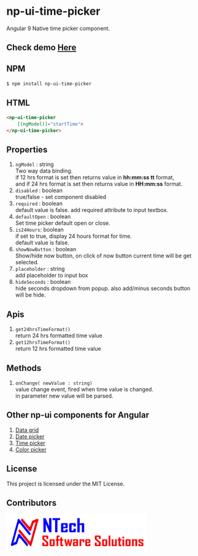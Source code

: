 # np-ui-time-picker
Angular 9 Native time picker component.

## Check demo [Here](https://stackblitz.com/edit/np-ui-time-picker9)

## NPM
`$ npm install np-ui-time-picker`

## HTML
````html
<np-ui-time-picker 
    [(ngModel)]="startTime">
</np-ui-time-picker>
````

## Properties
1.  `ngModel` : string  
    Two way data binding.  
    if 12 hrs format is set then returns value in **hh:mm:ss tt** format,  
    and if 24 hrs format is set then returns value in **HH:mm:ss** format.  
2.  `disabled` : boolean  
    true/false - set component disabled  
3.  `required` : boolean  
    default value is false. add required attribute to input textbox.  
4.  `defaultOpen` : boolean  
    Set time picker default open or close.  
5.  `is24Hours`: boolean  
    if set to true, display 24 hours format for time.  
    default value is false.  
6.  `showNowButton` : boolean  
    Show/hide now button, on click of now button current time will be get selected.  
7.  `placeholder` : string  
    add placeholder to input box  
8.  `hideSeconds` : boolean  
    hide seconds dropdown from popup. also add/minus seconds button will be hide.  

## Apis  
1.  `get24hrsTimeFormat()`  
    return 24 hrs formatted time value  
2.  `get12hrsTimeFormat()`  
    return 12 hrs formatted time value  

## Methods  
1.  `onChange( newValue : string)`  
    value change event, fired when time value is changed.  
    in parameter new value will be parsed.  

## Other np-ui components for Angular
1. [Data grid](https://www.npmjs.com/package/np-ui-data-grid)
2. [Date picker](https://www.npmjs.com/package/np-ui-date-picker)
3. [Time picker](https://www.npmjs.com/package/np-ui-time-picker)
4. [Color picker](https://www.npmjs.com/package/np-ui-color-picker)

## License
This project is licensed under the MIT License.

## Contributors
![](https://raw.githubusercontent.com/NilavPatel/nilavpatel.github.io/master/images/logo-large.png)